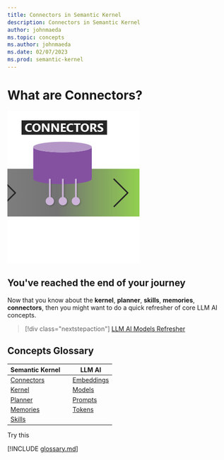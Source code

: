 ```yaml
---
title: Connectors in Semantic Kernel
description: Connectors in Semantic Kernel
author: johnmaeda
ms.topic: concepts
ms.author: johnmaeda
ms.date: 02/07/2023
ms.prod: semantic-kernel
---
```


# What are Connectors?

![](../media/connectors.png)

## You've reached the end of your journey

Now that you know about the **kernel**, **planner**, **skills**, **memories**, **connectors**, then you might want to do a quick refresher of core LLM AI concepts. 

> [!div class="nextstepaction"]
> [LLM AI Models Refresher](models.md)

## Concepts Glossary

| Semantic Kernel | | LLM AI |
|---|---|---|
| [Connectors](connectors) || [Embeddings](embeddings) |
| [Kernel](kernel) || [Models](models) |
| [Planner](planner) || [Prompts](prompts) |
| [Memories](memories) || [Tokens](tokens) |
| [Skills](skills) ||  |

Try this

[!INCLUDE [glossary.md](../includes/glossary.md)]
